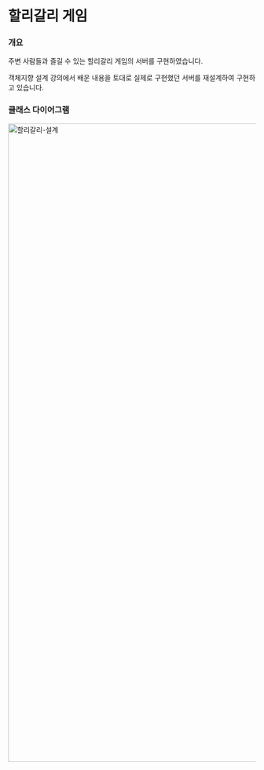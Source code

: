 # 할리갈리 게임


### 개요

주변 사람들과 즐길 수 있는 할리갈리 게임의 서버를 구현하였습니다.

객체지향 설계 강의에서 배운 내용을 토대로 실제로 구현했던 서버를 재설계하여 구현하고 있습니다.


### 클래스 다이어그램

<img width="1350" height="1300" alt="할리갈리-설계" src="https://github.com/user-attachments/assets/4da9b60d-f0c9-4a94-b16e-19922a8f2fae" />
